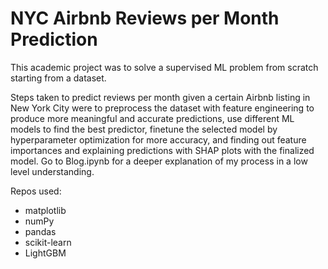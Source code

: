 # NYC Airbnb Reviews per Month Prediction

This academic project was to solve a supervised ML problem from scratch starting from a dataset. 

Steps taken to predict reviews per month given a certain Airbnb listing in New York City were to preprocess the dataset with feature engineering to produce more meaningful and accurate predictions, use different ML models to find the best predictor, finetune the selected model by hyperparameter optimization for more accuracy, and finding out feature importances and explaining predictions with SHAP plots with the finalized model.
Go to Blog.ipynb for a deeper explanation of my process in a low level understanding.

Repos used: 
- matplotlib
- numPy
- pandas
- scikit-learn
- LightGBM
